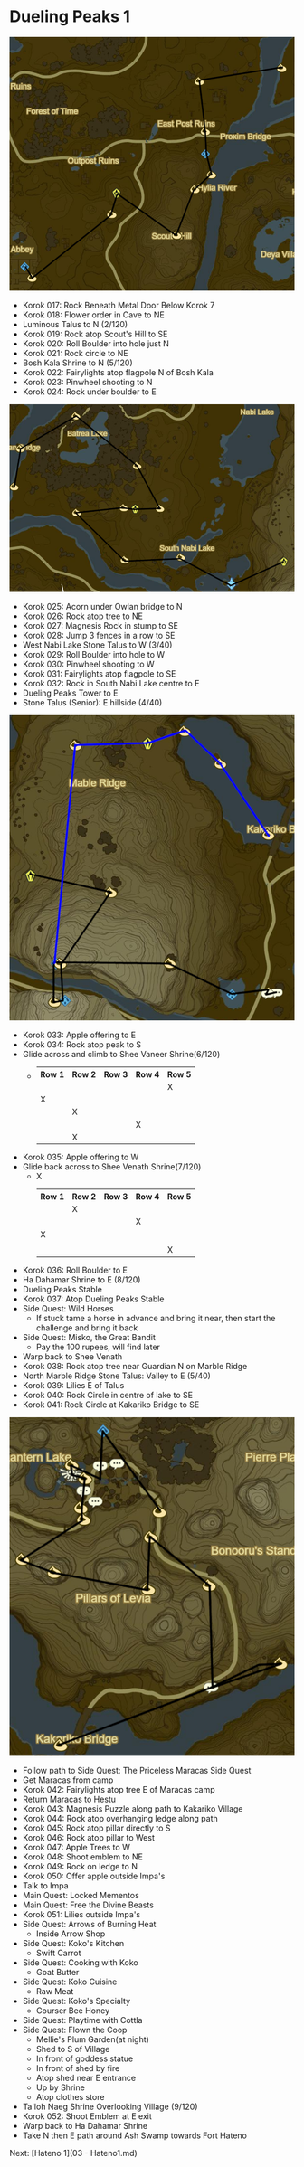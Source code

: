 # Dueling Peaks 1

![DP1](images/DP1.PNG)

* Korok 017: Rock Beneath Metal Door Below Korok 7
* Korok 018: Flower order in Cave to NE
* Luminous Talus to N (2/120)
* Korok 019: Rock atop Scout's Hill to SE
* Korok 020: Roll Boulder into hole just N
* Korok 021: Rock circle to NE
* Bosh Kala Shrine to N (5/120)
* Korok 022: Fairylights atop flagpole N of Bosh Kala
* Korok 023: Pinwheel shooting to N
* Korok 024: Rock under boulder to E

![DP2](images/DP2.PNG)

* Korok 025: Acorn under Owlan bridge to N
* Korok 026: Rock atop tree to NE
* Korok 027: Magnesis Rock in stump to SE
* Korok 028: Jump 3 fences in a row to SE
* West Nabi Lake Stone Talus to W (3/40)
* Korok 029: Roll Boulder into hole to W
* Korok 030: Pinwheel shooting to W
* Korok 031: Fairylights atop flagpole to SE
* Korok 032: Rock in South Nabi Lake centre to E
* Dueling Peaks Tower to E
* Stone Talus (Senior): E hillside (4/40)

![DP3](images/DP3.PNG)

* Korok 033: Apple offering to E
* Korok 034: Rock atop peak to S
* Glide across and climb to Shee Vaneer Shrine(6/120)
  * <table>
      <tr><th>Row 1</th><th>Row 2</th><th>Row 3</th><th>Row 4</th><th>Row 5</th></tr>
      <tr><td></td><td></td><td></td><td></td><td>X</td></tr>
      <tr><td>X</td><td></td><td></td><td></td><td></td></tr>
      <tr><td></td><td>X</td><td></td><td></td><td></td></tr>
      <tr><td></td><td></td><td></td><td>X</td><td></td></tr>
      <tr><td></td><td>X</td><td></td><td></td><td></td></tr>
    </table>
* Korok 035: Apple offering to W
* Glide back across to Shee Venath Shrine(7/120)
  * <table>
      <tr><th>Row 1</th><th>Row 2</th><th>Row 3</th><th>Row 4</th><th>Row 5</th></tr>
      <tr><td></td><td>X</td><td></td><td></td><td></td></tr>
      <tr><td></td><td></td><td></td><td>X</td><td></td></tr>
      <tr><td>X</td><td></td><td></td><td></td><td></td></tr>
      <tr><td></td><td></td>X<td></td><td></td><td></td></tr>
      <tr><td></td><td></td><td></td><td></td><td>X</td></tr>
    </table>
* Korok 036: Roll Boulder to E
* Ha Dahamar Shrine to E (8/120)
* Dueling Peaks Stable
* Korok 037: Atop Dueling Peaks Stable
* Side Quest: Wild Horses
  * If stuck tame a horse in advance and bring it near, then start the challenge and bring it back
* Side Quest: Misko, the Great Bandit
  * Pay the 100 rupees, will find later
* Warp back to Shee Venath
* Korok 038: Rock atop tree near Guardian N on Marble Ridge
* North Marble Ridge Stone Talus: Valley to E (5/40)
* Korok 039: Lilies E of Talus
* Korok 040: Rock Circle in centre of lake to SE
* Korok 041: Rock Circle at Kakariko Bridge to SE

![DP4](images/DP4.PNG)

* Follow path to Side Quest: The Priceless Maracas Side Quest
* Get Maracas from camp
* Korok 042: Fairylights atop tree E of Maracas camp
* Return Maracas to Hestu
* Korok 043: Magnesis Puzzle along path to Kakariko Village
* Korok 044: Rock atop overhanging ledge along path
* Korok 045: Rock atop pillar directly to S
* Korok 046: Rock atop pillar to West
* Korok 047: Apple Trees to W
* Korok 048: Shoot emblem to NE
* Korok 049: Rock on ledge to N
* Korok 050: Offer apple outside Impa's
* Talk to Impa
* Main Quest: Locked Mementos
* Main Quest: Free the Divine Beasts
* Korok 051: Lilies outside Impa's
* Side Quest: Arrows of Burning Heat
  * Inside Arrow Shop
* Side Quest: Koko's Kitchen
  * Swift Carrot
* Side Quest: Cooking with Koko
  * Goat Butter
* Side Quest: Koko Cuisine
  * Raw Meat
* Side Quest: Koko's Specialty
  * Courser Bee Honey
* Side Quest: Playtime with Cottla
* Side Quest: Flown the Coop
  * Mellie's Plum Garden(at night)
  * Shed to S of Village
  * In front of goddess statue
  * In front of shed by fire
  * Atop shed near E entrance
  * Up by Shrine
  * Atop clothes store
* Ta'loh Naeg Shrine Overlooking Village (9/120)
* Korok 052: Shoot Emblem at E exit
* Warp back to Ha Dahamar Shrine
* Take N then E path around Ash Swamp towards Fort Hateno

Next: [Hateno 1](03 - Hateno1.md)
